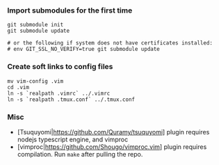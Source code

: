 ### Import submodules for the first time
```
git submodule init
git submodule update

# or the following if system does not have certificates installed:
# env GIT_SSL_NO_VERIFY=true git submodule update
```

### Create soft links to config files
```
mv vim-config .vim
cd .vim
ln -s `realpath .vimrc` ../.vimrc
ln -s `realpath .tmux.conf` ../.tmux.conf
```

### Misc
* [Tsuquyomi|https://github.com/Quramy/tsuquyomi] plugin requires nodejs typescript engine, and vimproc
* [vimproc|https://github.com/Shougo/vimproc.vim] plugin requires compilation. Run `make` after pulling the repo.
